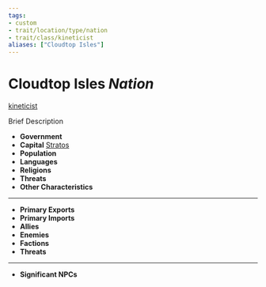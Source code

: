```yaml
---
tags:
- custom
- trait/location/type/nation 
- trait/class/kineticist 
aliases: ["Cloudtop Isles"]
---
```

# Cloudtop Isles *Nation*
[kineticist](../../../rules-custom/traits/kineticist.md) 

Brief Description

- **Government** 
- **Capital** [Stratos](settlements/stratos.md)
- **Population** 
- **Languages** 
- **Religions**
- **Threats** 
- **Other Characteristics** 
---
- **Primary Exports** 
- **Primary Imports** 
- **Allies** 
- **Enemies** 
- **Factions** 
- **Threats** 
---
- **Significant NPCs** 


